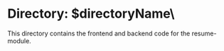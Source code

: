 # Directory: \$directoryName\

This directory contains the frontend and backend code for the resume-module.
